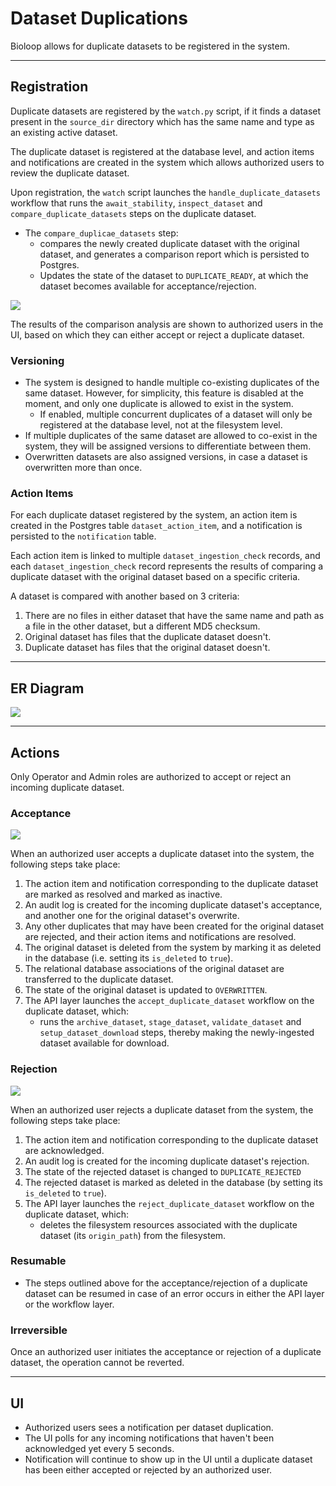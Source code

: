 # Dataset Duplications

Bioloop allows for duplicate datasets to be registered in the system.

---

## Registration

Duplicate datasets are registered by the `watch.py` script, if it finds a dataset present in the `source_dir` directory which has the same name and type as an existing active dataset.

The duplicate dataset is registered at the database level, and action items and notifications are created in the system which allows authorized users to review the duplicate dataset.

Upon registration, the `watch` script launches the `handle_duplicate_datasets` workflow that runs the `await_stability`, `inspect_dataset` and `compare_duplicate_datasets` steps on the duplicate dataset.
- The `compare_duplicae_datasets` step:
  - compares the newly created duplicate dataset with the original dataset, and generates a comparison report which is persisted to Postgres.
  - Updates the state of the dataset to `DUPLICATE_READY`, at which the dataset becomes available for acceptance/rejection.

<img src="assets/datasetDuplication/assets/duplicate_dataset_registration.png">

The results of the comparison analysis are shown to authorized users in the UI, based on which they can either accept or reject a duplicate dataset.

### Versioning

- The system is designed to handle multiple co-existing duplicates of the same dataset. However, for simplicity, this feature is disabled at the moment, and only one duplicate is allowed to exist in the system.
  - If enabled, multiple concurrent duplicates of a dataset will only be registered at the database level, not at the filesystem level.
- If multiple duplicates of the same dataset are allowed to co-exist in the system, they will be assigned versions to differentiate between them.
- Overwritten datasets are also assigned versions, in case a dataset is overwritten more than once.

### Action Items

For each duplicate dataset registered by the system, an action item is created in the Postgres table `dataset_action_item`, and a notification is persisted to the `notification` table.

Each action item is linked to multiple `dataset_ingestion_check` records, and each `dataset_ingestion_check` record represents the results of comparing a duplicate dataset with the original dataset based on a specific criteria.

A dataset is compared with another based on 3 criteria:
1. There are no files in either dataset that have the same name and path as a file in the other dataset, but a different MD5 checksum. 
2. Original dataset has files that the duplicate dataset doesn't.
3. Duplicate dataset has files that the original dataset doesn't.

---

## ER Diagram

<img src="assets/datasetDuplication/assets/duplication_er_diagram.png" />

---

## Actions
Only Operator and Admin roles are authorized to accept or reject an incoming duplicate dataset.


### Acceptance

<img src="assets/datasetDuplication/assets/accept_duplicate_steps.png" />

When an authorized user accepts a duplicate dataset into the system, the following steps take place:
1. The action item and notification corresponding to the duplicate dataset are marked as resolved and marked as inactive.
2. An audit log is created for the incoming duplicate dataset's acceptance, and another one for the original dataset's overwrite.
3. Any other duplicates that may have been created for the original dataset are rejected, and their action items and notifications are resolved. 
4. The original dataset is deleted from the system by marking it as deleted in the database (i.e. setting its `is_deleted` to `true`).
5. The relational database associations of the original dataset are transferred to the duplicate dataset.
6. The state of the original dataset is updated to `OVERWRITTEN`.
7. The API layer launches the `accept_duplicate_dataset` workflow on the duplicate dataset, which:
   * runs the `archive_dataset`, `stage_dataset`, `validate_dataset` and `setup_dataset_download` steps, thereby making the newly-ingested dataset available for download.


### Rejection

<img src="assets/datasetDuplication/assets/reject_duplicate_steps.png" />

When an authorized user rejects a duplicate dataset from the system, the following steps take place:
1. The action item and notification corresponding to the duplicate dataset are acknowledged.
2. An audit log is created for the incoming duplicate dataset's rejection.
3. The state of the rejected dataset is changed to `DUPLICATE_REJECTED`
4. The rejected dataset is marked as deleted in the database (by setting its `is_deleted` to `true`).
5. The API layer launches the `reject_duplicate_dataset` workflow on the duplicate dataset, which:
   * deletes the filesystem resources associated with the duplicate dataset (its `origin_path`) from the filesystem.

    
### Resumable
- The steps outlined above for the acceptance/rejection of a duplicate dataset can be resumed in case of an error occurs in either the API layer or the workflow layer.


### Irreversible
Once an authorized user initiates the acceptance or rejection of a duplicate dataset, the operation cannot be reverted.

---

## UI

- Authorized users sees a notification per dataset duplication.
- The UI polls for any incoming notifications that haven't been acknowledged yet every 5 seconds.
- Notification will continue to show up in the UI until a duplicate dataset has been either accepted or rejected by an authorized user.

